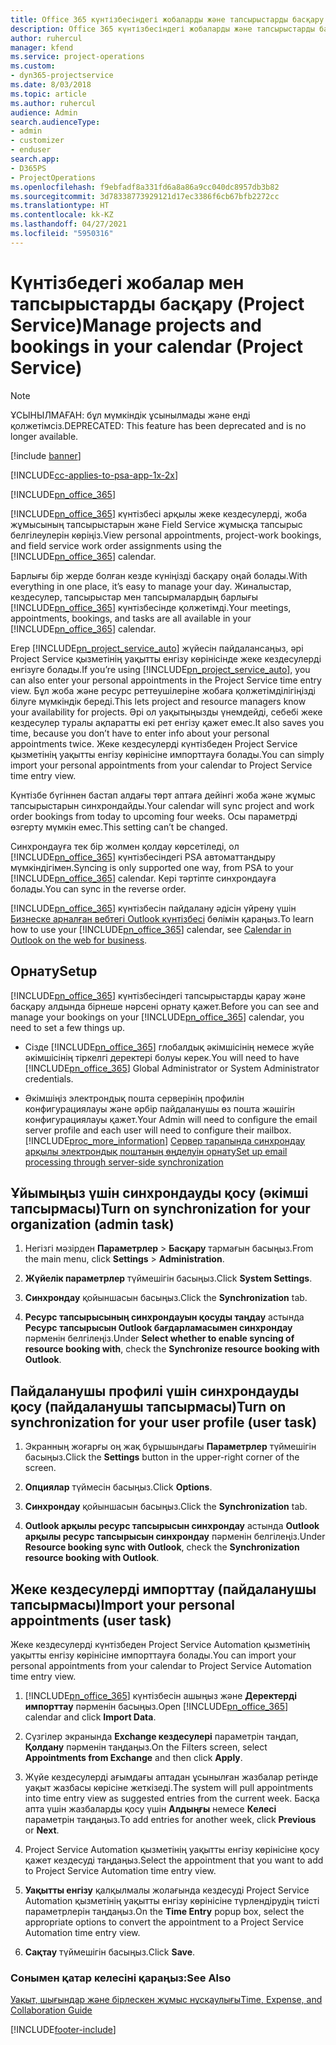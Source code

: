 ```yaml
---
title: Office 365 күнтізбесіндегі жобаларды және тапсырыстарды басқару
description: Office 365 күнтізбесіндегі жобаларды және тапсырыстарды басқару жолы
author: ruhercul
manager: kfend
ms.service: project-operations
ms.custom:
- dyn365-projectservice
ms.date: 8/03/2018
ms.topic: article
ms.author: ruhercul
audience: Admin
search.audienceType:
- admin
- customizer
- enduser
search.app:
- D365PS
- ProjectOperations
ms.openlocfilehash: f9ebfadf8a331fd6a8a86a9cc040dc8957db3b82
ms.sourcegitcommit: 3d78338773929121d17ec3386f6cb67bfb2272cc
ms.translationtype: HT
ms.contentlocale: kk-KZ
ms.lasthandoff: 04/27/2021
ms.locfileid: "5950316"
---
```

# <a name="manage-projects-and-bookings-in-your-calendar-project-service"></a><span data-ttu-id="90a4a-103">Күнтізбедегі жобалар мен тапсырыстарды басқару (Project Service)</span><span class="sxs-lookup"><span data-stu-id="90a4a-103">Manage projects and bookings in your calendar (Project Service)</span></span>

> [!Note]
> <span data-ttu-id="90a4a-104">ҰСЫНЫЛМАҒАН: бұл мүмкіндік ұсынылмады және енді қолжетімсіз.</span><span class="sxs-lookup"><span data-stu-id="90a4a-104">DEPRECATED: This feature has been deprecated and is no longer available.</span></span>

[!include [banner](../includes/psa-now-project-operations.md)]

[!INCLUDE[cc-applies-to-psa-app-1x-2x](../includes/cc-applies-to-psa-app-1x-2x.md)]

[!INCLUDE[pn_office_365](../includes/pn-office-365.md)] 

<span data-ttu-id="90a4a-105">[!INCLUDE[pn_office_365](../includes/pn-office-365.md)] күнтізбесі арқылы жеке кездесулерді, жоба жұмысының тапсырыстарын және Field Service жұмысқа тапсырыс белгілеулерін көріңіз.</span><span class="sxs-lookup"><span data-stu-id="90a4a-105">View personal appointments, project-work bookings, and field service work order assignments using the [!INCLUDE[pn_office_365](../includes/pn-office-365.md)] calendar.</span></span>  
  
 <span data-ttu-id="90a4a-106">Барлығы бір жерде болған кезде күніңізді басқару оңай болады.</span><span class="sxs-lookup"><span data-stu-id="90a4a-106">With everything in one place, it’s easy to manage your day.</span></span> <span data-ttu-id="90a4a-107">Жиналыстар, кездесулер, тапсырыстар мен тапсырмалардың барлығы [!INCLUDE[pn_office_365](../includes/pn-office-365.md)] күнтізбесінде қолжетімді.</span><span class="sxs-lookup"><span data-stu-id="90a4a-107">Your meetings, appointments, bookings, and tasks are all available in your [!INCLUDE[pn_office_365](../includes/pn-office-365.md)] calendar.</span></span>  
  
 <span data-ttu-id="90a4a-108">Егер [!INCLUDE[pn_project_service_auto](../includes/pn-project-service-auto.md)] жүйесін пайдалансаңыз, әрі Project Service қызметінің уақытты енгізу көрінісінде жеке кездесулерді енгізуге болады.</span><span class="sxs-lookup"><span data-stu-id="90a4a-108">If you’re using [!INCLUDE[pn_project_service_auto](../includes/pn-project-service-auto.md)], you can also enter your personal appointments in the Project Service time entry view.</span></span> <span data-ttu-id="90a4a-109">Бұл жоба және ресурс реттеушілеріне жобаға қолжетімділігіңізді білуге мүмкіндік береді.</span><span class="sxs-lookup"><span data-stu-id="90a4a-109">This lets project and resource managers know your availability for projects.</span></span> <span data-ttu-id="90a4a-110">Әрі ол уақытыңызды үнемдейді, себебі жеке кездесулер туралы ақпаратты екі рет енгізу қажет емес.</span><span class="sxs-lookup"><span data-stu-id="90a4a-110">It also saves you time, because you don’t have to enter info about your personal appointments twice.</span></span> <span data-ttu-id="90a4a-111">Жеке кездесулерді күнтізбеден Project Service қызметінің уақытты енгізу көрінісіне импорттауға болады.</span><span class="sxs-lookup"><span data-stu-id="90a4a-111">You can simply import your personal appointments from your calendar to Project Service time entry view.</span></span>  
  
 <span data-ttu-id="90a4a-112">Күнтізбе бүгіннен бастап алдағы төрт аптаға дейінгі жоба және жұмыс тапсырыстарын синхрондайды.</span><span class="sxs-lookup"><span data-stu-id="90a4a-112">Your calendar will sync project and work order bookings from today to upcoming four weeks.</span></span> <span data-ttu-id="90a4a-113">Осы параметрді өзгерту мүмкін емес.</span><span class="sxs-lookup"><span data-stu-id="90a4a-113">This setting can’t be changed.</span></span>  
  
 <span data-ttu-id="90a4a-114">Синхрондауға тек бір жолмен қолдау көрсетіледі, ол [!INCLUDE[pn_office_365](../includes/pn-office-365.md)] күнтізбесіндегі PSA автоматтандыру мүмкіндігімен.</span><span class="sxs-lookup"><span data-stu-id="90a4a-114">Syncing is only supported one way, from PSA to your [!INCLUDE[pn_office_365](../includes/pn-office-365.md)] calendar.</span></span> <span data-ttu-id="90a4a-115">Кері тәртіпте синхрондауға болады.</span><span class="sxs-lookup"><span data-stu-id="90a4a-115">You can sync in the reverse order.</span></span> 
  
 <span data-ttu-id="90a4a-116">[!INCLUDE[pn_office_365](../includes/pn-office-365.md)] күнтізбесін пайдалану әдісін үйрену үшін [Бизнеске арналған вебтегі Outlook күнтізбесі](https://support.office.com/article/Calendar-in-Outlook-on-the-web-for-business-5219c457-d1fe-4c2f-9032-1a816b88e936) бөлімін қараңыз.</span><span class="sxs-lookup"><span data-stu-id="90a4a-116">To learn how to use your [!INCLUDE[pn_office_365](../includes/pn-office-365.md)] calendar, see [Calendar in Outlook on the web for business](https://support.office.com/article/Calendar-in-Outlook-on-the-web-for-business-5219c457-d1fe-4c2f-9032-1a816b88e936).</span></span>  
  
## <a name="setup"></a><span data-ttu-id="90a4a-117">Орнату</span><span class="sxs-lookup"><span data-stu-id="90a4a-117">Setup</span></span>  
 <span data-ttu-id="90a4a-118">[!INCLUDE[pn_office_365](../includes/pn-office-365.md)] күнтізбесіндегі тапсырыстарды қарау және басқару алдында бірнеше нәрсені орнату қажет.</span><span class="sxs-lookup"><span data-stu-id="90a4a-118">Before you can see and manage your bookings on your [!INCLUDE[pn_office_365](../includes/pn-office-365.md)] calendar, you need to set a few things up.</span></span>  
  
- <span data-ttu-id="90a4a-119">Сізде [!INCLUDE[pn_office_365](../includes/pn-office-365.md)] глобалдық әкімшісінің немесе жүйе әкімшісінің тіркелгі деректері болуы керек.</span><span class="sxs-lookup"><span data-stu-id="90a4a-119">You will need to have [!INCLUDE[pn_office_365](../includes/pn-office-365.md)] Global Administrator or System Administrator credentials.</span></span>  
  
- <span data-ttu-id="90a4a-120">Әкімшіңіз электрондық пошта серверінің профилін конфигурациялауы және әрбір пайдаланушы өз пошта жәшігін конфигурациялауы қажет.</span><span class="sxs-lookup"><span data-stu-id="90a4a-120">Your Admin will need to configure the email server profile and each user will need to configure their mailbox.</span></span> [!INCLUDE[proc_more_information](../includes/proc-more-information.md)] <span data-ttu-id="90a4a-121">[Сервер тарапында синхрондау арқылы электрондық поштаның өңделуін орнату](/dynamics365/customerengagement/on-premises/admin/set-up-server-side-synchronization-of-email-appointments-contacts-and-tasks)</span><span class="sxs-lookup"><span data-stu-id="90a4a-121">[Set up email processing through server-side synchronization](/dynamics365/customerengagement/on-premises/admin/set-up-server-side-synchronization-of-email-appointments-contacts-and-tasks)</span></span>  
  
## <a name="turn-on-synchronization-for-your-organization-admin-task"></a><span data-ttu-id="90a4a-122">Ұйымыңыз үшін синхрондауды қосу (әкімші тапсырмасы)</span><span class="sxs-lookup"><span data-stu-id="90a4a-122">Turn on synchronization for your organization (admin task)</span></span>  
  
1.  <span data-ttu-id="90a4a-123">Негізгі мәзірден **Параметрлер** > **Басқару** тармағын басыңыз.</span><span class="sxs-lookup"><span data-stu-id="90a4a-123">From the main menu, click **Settings** > **Administration**.</span></span>  
  
2.  <span data-ttu-id="90a4a-124">**Жүйелік параметрлер** түймешігін басыңыз.</span><span class="sxs-lookup"><span data-stu-id="90a4a-124">Click **System Settings**.</span></span>  
  
3.  <span data-ttu-id="90a4a-125">**Синхрондау** қойыншасын басыңыз.</span><span class="sxs-lookup"><span data-stu-id="90a4a-125">Click the **Synchronization** tab.</span></span>  
  
4.  <span data-ttu-id="90a4a-126">**Ресурс тапсырысының синхрондауын қосуды таңдау** астында **Ресурс тапсырысын Outlook бағдарламасымен синхрондау** пәрменін белгілеңіз.</span><span class="sxs-lookup"><span data-stu-id="90a4a-126">Under **Select whether to enable syncing of resource booking with**, check the **Synchronize resource booking with Outlook**.</span></span>  
  
## <a name="turn-on-synchronization-for-your-user-profile-user-task"></a><span data-ttu-id="90a4a-127">Пайдаланушы профилі үшін синхрондауды қосу (пайдаланушы тапсырмасы)</span><span class="sxs-lookup"><span data-stu-id="90a4a-127">Turn on synchronization for your user profile (user task)</span></span>  
  
1.  <span data-ttu-id="90a4a-128">Экранның жоғарғы оң жақ бұрышындағы **Параметрлер** түймешігін басыңыз.</span><span class="sxs-lookup"><span data-stu-id="90a4a-128">Click the **Settings** button in the upper-right corner of the screen.</span></span>  
  
2.  <span data-ttu-id="90a4a-129">**Опциялар** түймесін басыңыз.</span><span class="sxs-lookup"><span data-stu-id="90a4a-129">Click **Options**.</span></span>  
  
3.  <span data-ttu-id="90a4a-130">**Синхрондау** қойыншасын басыңыз.</span><span class="sxs-lookup"><span data-stu-id="90a4a-130">Click the **Synchronization** tab.</span></span>  
  
4.  <span data-ttu-id="90a4a-131">**Outlook арқылы ресурс тапсырысын синхрондау** астында **Outlook арқылы ресурс тапсырысын синхрондау** пәрменін белгілеңіз.</span><span class="sxs-lookup"><span data-stu-id="90a4a-131">Under **Resource booking sync with Outlook**, check the **Synchronization resource booking with Outlook**.</span></span>  
  
## <a name="import-your-personal-appointments-user-task"></a><span data-ttu-id="90a4a-132">Жеке кездесулерді импорттау (пайдаланушы тапсырмасы)</span><span class="sxs-lookup"><span data-stu-id="90a4a-132">Import your personal appointments (user task)</span></span>  
 <span data-ttu-id="90a4a-133">Жеке кездесулерді күнтізбеден Project Service Automation қызметінің уақытты енгізу көрінісіне импорттауға болады.</span><span class="sxs-lookup"><span data-stu-id="90a4a-133">You can import your personal appointments from your calendar to Project Service Automation time entry view.</span></span>  
  
1. <span data-ttu-id="90a4a-134">[!INCLUDE[pn_office_365](../includes/pn-office-365.md)] күнтізбесін ашыңыз және **Деректерді импорттау** пәрменін басыңыз.</span><span class="sxs-lookup"><span data-stu-id="90a4a-134">Open [!INCLUDE[pn_office_365](../includes/pn-office-365.md)] calendar and click **Import Data**.</span></span>  
  
2. <span data-ttu-id="90a4a-135">Сүзгілер экранында **Exchange кездесулері** параметрін таңдап, **Қолдану** пәрменін таңдаңыз.</span><span class="sxs-lookup"><span data-stu-id="90a4a-135">On the Filters screen, select **Appointments from Exchange** and then click **Apply**.</span></span>  
  
3. <span data-ttu-id="90a4a-136">Жүйе кездесулерді ағымдағы аптадан ұсынылған жазбалар ретінде уақыт жазбасы көрісіне жеткізеді.</span><span class="sxs-lookup"><span data-stu-id="90a4a-136">The system will pull appointments into time entry view as suggested entries from the current week.</span></span> <span data-ttu-id="90a4a-137">Басқа апта үшін жазбаларды қосу үшін **Алдыңғы** немесе **Келесі** параметрін таңдаңыз.</span><span class="sxs-lookup"><span data-stu-id="90a4a-137">To add entries for another week, click **Previous** or **Next**.</span></span>  
  
4. <span data-ttu-id="90a4a-138">Project Service Automation қызметінің уақытты енгізу көрінісіне қосу қажет кездесуді таңдаңыз.</span><span class="sxs-lookup"><span data-stu-id="90a4a-138">Select the appointment that you want to add to Project Service Automation time entry view.</span></span>  
  
5. <span data-ttu-id="90a4a-139">**Уақытты енгізу** қалқылмалы жолағында кездесуді Project Service Automation қызметінің уақытты енгізу көрінісіне түрлендірудің тиісті параметрлерін таңдаңыз.</span><span class="sxs-lookup"><span data-stu-id="90a4a-139">On the **Time Entry** popup box, select the appropriate options to convert the appointment to a Project Service Automation time entry view.</span></span>  
  
6. <span data-ttu-id="90a4a-140">**Сақтау** түймешігін басыңыз.</span><span class="sxs-lookup"><span data-stu-id="90a4a-140">Click **Save**.</span></span>  
  
### <a name="see-also"></a><span data-ttu-id="90a4a-141">Сонымен қатар келесіні қараңыз:</span><span class="sxs-lookup"><span data-stu-id="90a4a-141">See Also</span></span>  
 [<span data-ttu-id="90a4a-142">Уақыт, шығындар және бірлескен жұмыс нұсқаулығы</span><span class="sxs-lookup"><span data-stu-id="90a4a-142">Time, Expense, and Collaboration Guide</span></span>](../psa/time-expense-collaboration-guide.md)


[!INCLUDE[footer-include](../includes/footer-banner.md)]
